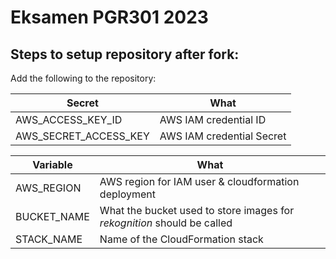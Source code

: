 # Eksamen PGR301 2023

## Steps to setup repository after fork:

Add the following to the repository:

| Secret                | What                      |
| --------------------- | ------------------------- |
| AWS_ACCESS_KEY_ID     | AWS IAM credential ID     |
| AWS_SECRET_ACCESS_KEY | AWS IAM credential Secret | 

| Variable    | What                                                                    |
| ----------- | ----------------------------------------------------------------------- |
| AWS_REGION  | AWS region for IAM user & cloudformation deployment                     |
| BUCKET_NAME | What the bucket used to store images for _rekognition_ should be called |
| STACK_NAME  | Name of the CloudFormation stack                                        |
